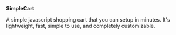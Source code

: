 **SimpleCart**

A simple javascript shopping cart that you can setup in minutes. It's lightweight, fast, simple to use, and completely customizable.
